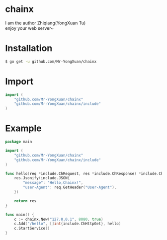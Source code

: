 # chainx
I am the author Zhiqiang(YongXuan Tu)<br />
enjoy your web server~

# Installation
```sh
$ go get -u github.com/Mr-YongXuan/chainx
```

# Import
```go
import (
	"github.com/Mr-YongXuan/chainx"
	"github.com/Mr-YongXuan/chainx/include"
)
```

# Example
```go
package main

import (
	"github.com/Mr-YongXuan/chainx"
	"github.com/Mr-YongXuan/chainx/include"
)

func hello(req *include.ChRequest, res *include.ChResponse) *include.ChResponse {
	res.Jsonify(include.JSON{
		"message": "Hello,Chainx!",
		"user-Agent": req.GetHeader("User-Agent"),
	})

	return res
}

func main() {
	c := chainx.New("127.0.0.1", 8080, true)
	c.Add("/hello", []int{include.ChHttpGet}, hello)
	c.StartService()
}
```
